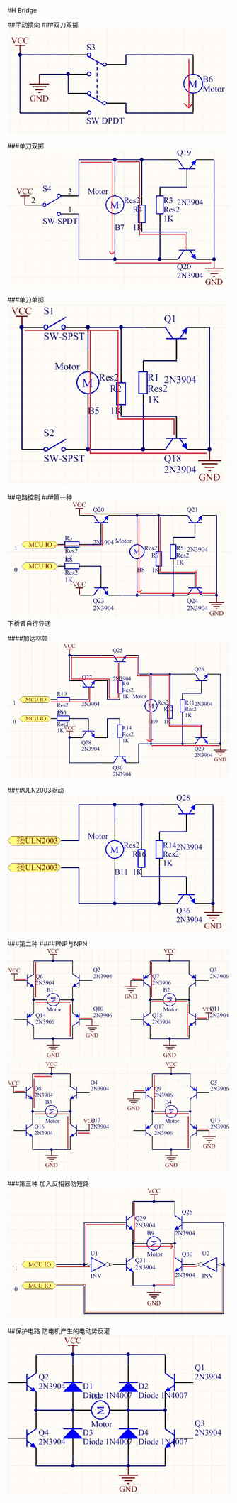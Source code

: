 #H Bridge

##手动换向
###双刀双掷
![h1](picture\h1.jpg)

###单刀双掷
![h2](picture\h2.jpg)

###单刀单掷
![h3](picture\h3.jpg)


##电路控制
###第一种
![h4](picture\h4.jpg)
下桥臂自行导通

####加达林顿
![h7](picture\h7.jpg)

####ULN2003驱动
![h8](picture\h8.jpg)

###第二种
####PNP与NPN
![h5](picture\h5.jpg)
![h6](picture\h6.jpg)

###第三种
加入反相器防短路
![h9](picture\h9.jpg)


##保护电路
防电机产生的电动势反灌
![h10](picture\h10.jpg)
